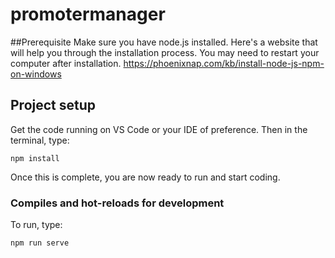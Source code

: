 # promotermanager

##Prerequisite
Make sure you have node.js installed. Here's a website that will help you through the installation process. You may need to restart your computer after installation.
https://phoenixnap.com/kb/install-node-js-npm-on-windows

## Project setup
Get the code running on VS Code or your IDE of preference. Then in the terminal, type:
```
npm install
```
Once this is complete, you are now ready to run and start coding.

### Compiles and hot-reloads for development
To run, type:
```
npm run serve
```
